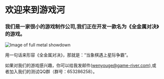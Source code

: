 # 欢迎来到游戏河

### 我们是一家很小的游戏制作公司,我们正在开发一款名为《全金属对决》的游戏。

![Image of full metal showdown](/images/war.gif)

用一句话来形容《全金属对决》，那就是：“当象棋遇上星际争霸”。

如果对我们的游戏感兴趣，你可以给我发邮件(wenyouge@game-river.com),或者加入我们的测试QQ群（群号：653286258）。
